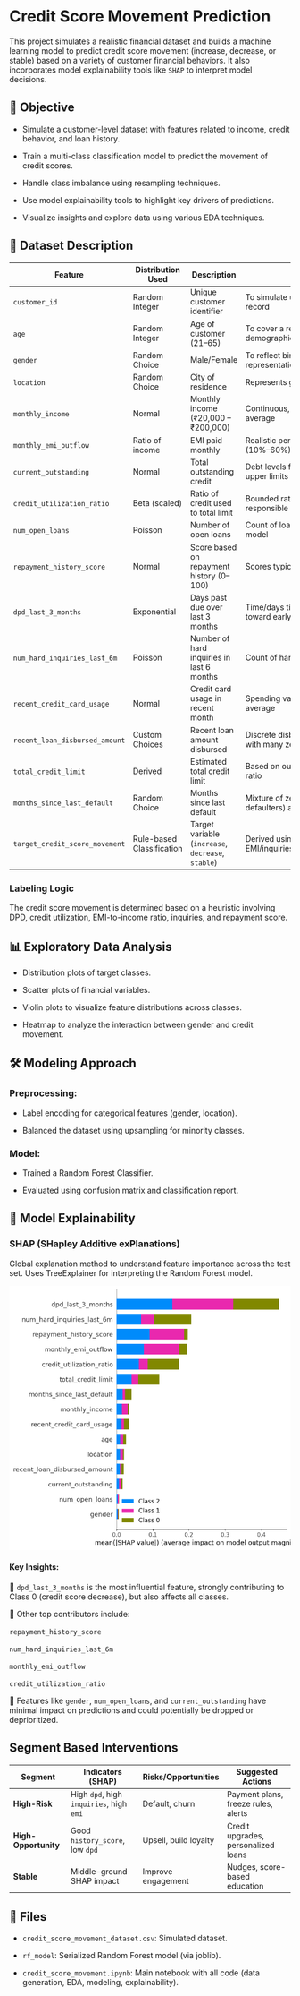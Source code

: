 # Credit Score Movement Prediction
This project simulates a realistic financial dataset and builds a machine learning model to predict credit score movement (increase, decrease, or stable) based on a variety of customer financial behaviors. It also incorporates model explainability tools like <code>SHAP</code> to interpret model decisions.

## 📌 Objective
- Simulate a customer-level dataset with features related to income, credit behavior, and loan history.

- Train a multi-class classification model to predict the movement of credit scores.

- Handle class imbalance using resampling techniques.

- Use model explainability tools to highlight key drivers of predictions.

- Visualize insights and explore data using various EDA techniques.

## 🧾 Dataset Description

| Feature                        | Distribution Used         | Description                                        | Reason                                                            |
| ------------------------------ | ------------------------- | -------------------------------------------------- | ----------------------------------------------------------------- |
| `customer_id`                  | Random Integer            | Unique customer identifier                         | To simulate uniqueness of each record                             |
| `age`                          | Random Integer            | Age of customer (21–65)                            | To cover a realistic credit-active demographic                    |
| `gender`                       | Random Choice             | Male/Female                                        | To reflect binary gender representation                           |
| `location`                     | Random Choice             | City of residence                                  | Represents geographic diversity                                   |
| `monthly_income`               | Normal                    | Monthly income (₹20,000 – ₹200,000)                | Continuous, centered around an average                            |
| `monthly_emi_outflow`          | Ratio of income           | EMI paid monthly                                   | Realistic percentage of income (10%–60%)                          |
| `current_outstanding`          | Normal                    | Total outstanding credit                           | Debt levels follow bell curves with upper limits                  |
| `credit_utilization_ratio`     | Beta (scaled)             | Ratio of credit used to total limit                | Bounded ratio, skewed toward responsible users                    |
| `num_open_loans`               | Poisson                   | Number of open loans                               | Count of loans – event frequency model                            |
| `repayment_history_score`      | Normal                    | Score based on repayment history (0–100)           | Scores typically follow a bell curve                              |
| `dpd_last_3_months`            | Exponential               | Days past due over last 3 months                   | Time/days till payment — skewed toward early payers               |
| `num_hard_inquiries_last_6m`   | Poisson                   | Number of hard inquiries in last 6 months          | Count of hard inquiries                                           |
| `recent_credit_card_usage`     | Normal                    | Credit card usage in recent month                  | Spending varies around an average                                 |
| `recent_loan_disbursed_amount` | Custom Choices            | Recent loan amount disbursed                       | Discrete disbursement amounts, with many zeros                    |
| `total_credit_limit`           | Derived                   | Estimated total credit limit                       | Based on outstanding / utilization ratio                          |
| `months_since_last_default`    | Random Choice             | Months since last default                          | Mixture of zeros (recent defaulters) and various durations        |
| `target_credit_score_movement` | Rule-based Classification | Target variable (`increase`, `decrease`, `stable`) | Derived using domain logic on EMI/inquiries/utilization/repayment |


### Labeling Logic
The credit score movement is determined based on a heuristic involving DPD, credit utilization, EMI-to-income ratio, inquiries, and repayment score.

## 📊 Exploratory Data Analysis
- Distribution plots of target classes.

- Scatter plots of financial variables.

- Violin plots to visualize feature distributions across classes.

- Heatmap to analyze the interaction between gender and credit movement.

## 🛠️ Modeling Approach
### Preprocessing:

- Label encoding for categorical features (gender, location).

- Balanced the dataset using upsampling for minority classes.

### Model:

- Trained a Random Forest Classifier.

- Evaluated using confusion matrix and classification report.

## 🧠 Model Explainability
### SHAP (SHapley Additive exPlanations)
Global explanation method to understand feature importance across the test set. Uses TreeExplainer for interpreting the Random Forest model.

<img alt = "shap_image" src = "shap_plot.png">

#### Key Insights:
🔹 `dpd_last_3_months` is the most influential feature, strongly contributing to Class 0 (credit score decrease), but also affects all classes.

🔸 Other top contributors include:

`repayment_history_score`

`num_hard_inquiries_last_6m`

`monthly_emi_outflow`

`credit_utilization_ratio`

🔻 Features like `gender`, `num_open_loans`, and `current_outstanding` have minimal impact on predictions and could potentially be dropped or deprioritized.

## Segment Based Interventions

| Segment              | Indicators (SHAP)                        | Risks/Opportunities   | Suggested Actions                   |
| -------------------- | ---------------------------------------- | --------------------- | ----------------------------------- |
| **High-Risk**        | High `dpd`, high `inquiries`, high `emi` | Default, churn        | Payment plans, freeze rules, alerts |
| **High-Opportunity** | Good `history_score`, low `dpd`          | Upsell, build loyalty | Credit upgrades, personalized loans |
| **Stable**           | Middle-ground SHAP impact                | Improve engagement    | Nudges, score-based education       |


## 📁 Files
- `credit_score_movement_dataset.csv`: Simulated dataset.

- `rf_model`: Serialized Random Forest model (via joblib).

- `credit_score_movement.ipynb`: Main notebook with all code (data generation, EDA, modeling, explainability).
